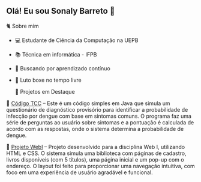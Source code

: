 ## Olá! Eu sou Sonaly Barreto 👋

🐈 Sobre mim
- 💻 Estudante de Ciência da Computação na UEPB 
- 📚 Técnica em informática - IFPB
- 🚀 Buscando por aprendizado contínuo
- 🥊 Luto boxe no tempo livre


   📌 Projetos em Destaque
  
📂 [Código TCC](https://replit.com/@SonalyBarreto/TCC#DengueQuestionnaire.java) – Este é um código simples em Java que simula um questionário de diagnóstico provisório para identificar a probabilidade de infecção por dengue com base em sintomas comuns. O programa faz uma série de perguntas ao usuário sobre sintomas e a pontuação é calculada de acordo com as respostas, onde o sistema determina a probabilidade de dengue.


📂 [Projeto WebI](https://replit.com/@SonalyBarreto1/BIBLIOTECA-GEMEOS-DO-OLIMPO-prova-de-web) – Projeto desenvolvido para a disciplina Web I, utilizando HTML e CSS. O sistema simula uma biblioteca com páginas de cadastro, livros disponíveis (com 5 títulos), uma página inicial e um pop-up com o endereço. O layout foi feito para proporcionar uma navegação intuitiva, com foco em uma experiência de usuário agradável e funcional.
